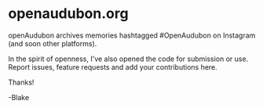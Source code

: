 # openaudubon.org

openAudubon archives memories hashtagged #OpenAudubon on Instagram (and soon other platforms). 

In the spirit of openness, I've also opened the code for submission or use. Report issues, feature requests and add your contributions here.

Thanks!

-Blake
